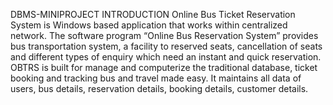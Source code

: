 DBMS-MINIPROJECT
INTRODUCTION Online Bus Ticket Reservation System is Windows based application that works within centralized network. The software program “Online Bus Reservation System” provides bus transportation system, a facility to reserved seats, cancellation of seats and different types of enquiry which need an instant and quick reservation. OBTRS is built for manage and computerize the traditional database, ticket booking and tracking bus and travel made easy. It maintains all data of users, bus details, reservation details, booking details, customer details.
